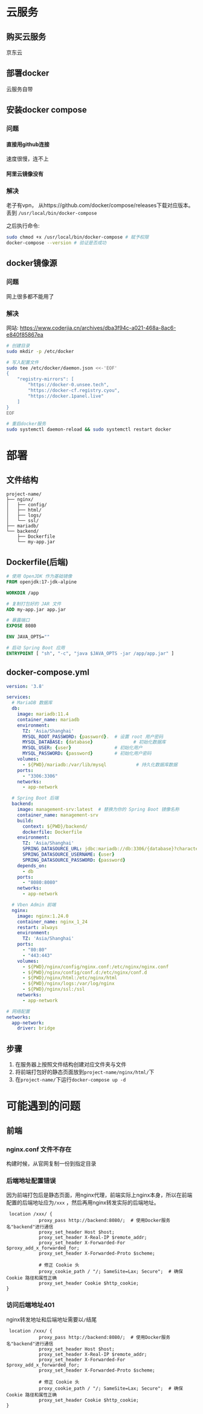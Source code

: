 # 云服务

## 购买云服务

京东云

## 部署docker

云服务自带

## 安装docker compose

### 问题

#### 直接用github连接

速度很慢，连不上

#### 阿里云镜像没有

### 解决

老子有vpn， 从https://github.com/docker/compose/releases下载对应版本。丢到 `/usr/local/bin/docker-compose`

之后执行命令:

```bash
sudo chmod +x /usr/local/bin/docker-compose # 赋予权限
docker-compose --version # 验证是否成功
```

## docker镜像源

### 问题

网上很多都不能用了

### 解决

网站: https://www.coderjia.cn/archives/dba3f94c-a021-468a-8ac6-e840f85867ea

``` bash
# 创建目录
sudo mkdir -p /etc/docker

# 写入配置文件
sudo tee /etc/docker/daemon.json <<-'EOF'
{
    "registry-mirrors": [
    	"https://docker-0.unsee.tech",
        "https://docker-cf.registry.cyou",
        "https://docker.1panel.live"
    ]
}
EOF

# 重启docker服务
sudo systemctl daemon-reload && sudo systemctl restart docker

```

# 部署

## 文件结构

```
project-name/
├── nginx/
│   ├── config/
│   ├── html/
│   ├── logs/
│   └── ssl/
├── mariadb/
└── backend/
    ├── Dockerfile
    └── my-app.jar
```

## Dockerfile(后端)

```dockerfile
# 使用 OpenJDK 作为基础镜像
FROM openjdk:17-jdk-alpine

WORKDIR /app

# 复制打包好的 JAR 文件
ADD my-app.jar app.jar

# 暴露端口
EXPOSE 8080

ENV JAVA_OPTS=""

# 启动 Spring Boot 应用
ENTRYPOINT [ "sh", "-c", "java $JAVA_OPTS -jar /app/app.jar" ]
```

## docker-compose.yml

``` yaml
version: '3.8'

services:
  # MariaDB 数据库
  db:
    image: mariadb:11.4
    container_name: mariadb
    environment:
      TZ: 'Asia/Shanghai'
      MYSQL_ROOT_PASSWORD: {password}.  # 设置 root 用户密码
      MYSQL_DATABASE: {database}               # 初始化数据库
      MYSQL_USER: {user}                # 初始化用户
      MYSQL_PASSWORD: {password}        # 初始化用户密码
    volumes:
      - ${PWD}/mariadb:/var/lib/mysql           # 持久化数据库数据
    ports:
      - "3306:3306"
    networks:
      - app-network

  # Spring Boot 后端
  backend:
    image: management-srv:latest  # 替换为你的 Spring Boot 镜像名称
    container_name: management-srv
    build:
      context: ${PWD}/backend/
      dockerfile: Dockerfile
    environment:
      TZ: 'Asia/Shanghai'
      SPRING_DATASOURCE_URL: jdbc:mariadb://db:3306/{database}?characterEncoding=utf8
      SPRING_DATASOURCE_USERNAME: {user}
      SPRING_DATASOURCE_PASSWORD: {password}
    depends_on:
      - db
    ports:
      - "8080:8080"
    networks:
      - app-network

  # Vben Admin 前端
  nginx:
    image: nginx:1.24.0
    container_name: nginx_1_24
    restart: always
    environment:
      TZ: 'Asia/Shanghai'
    ports:
      - "80:80"
      - "443:443"
    volumes:
      - ${PWD}/nginx/config/nginx.conf:/etc/nginx/nginx.conf
      - ${PWD}/nginx/config/conf.d:/etc/nginx/conf.d
      - ${PWD}/nginx/html:/etc/nginx/html
      - ${PWD}/nginx/logs:/var/log/nginx
      - ${PWD}/nginx/ssl:/ssl
    networks:
      - app-network

# 网络配置
networks:
  app-network:
    driver: bridge

```

## 步骤

1. 在服务器上按照文件结构创建对应文件夹与文件
2. 将前端打包好的静态页面放到`project-name/nginx/html/`下
3. 在`project-name/`下运行`docker-compose up -d`

# 可能遇到的问题

## 前端

###  nginx.conf 文件不存在

构建时候，从官网复制一份到指定目录

### 后端地址配置错误

因为前端打包后是静态页面，用nginx代理，前端实际上nginx本身，所以在前端配置的后端地址应为`/xxx` ，然后再用nginx转发实际的后端地址。

```nginx
 location /xxx/ {
            proxy_pass http://backend:8080/;  # 使用Docker服务名"backend"进行通信
            proxy_set_header Host $host;
            proxy_set_header X-Real-IP $remote_addr;
            proxy_set_header X-Forwarded-For $proxy_add_x_forwarded_for;
            proxy_set_header X-Forwarded-Proto $scheme;

            # 修正 Cookie 头
            proxy_cookie_path / "/; SameSite=Lax; Secure";  # 确保 Cookie 路径和属性正确
            proxy_set_header Cookie $http_cookie;  
}
```

### 访问后端地址401

nginx转发地址和后端地址需要以`/`结尾

```nginx
 location /xxx/ {
            proxy_pass http://backend:8080/;  # 使用Docker服务名"backend"进行通信
            proxy_set_header Host $host;
            proxy_set_header X-Real-IP $remote_addr;
            proxy_set_header X-Forwarded-For $proxy_add_x_forwarded_for;
            proxy_set_header X-Forwarded-Proto $scheme;

            # 修正 Cookie 头
            proxy_cookie_path / "/; SameSite=Lax; Secure";  # 确保 Cookie 路径和属性正确
            proxy_set_header Cookie $http_cookie;  
}
```





